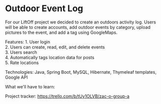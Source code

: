 # Outdoor Event Log


For our LiftOff project we decided to create an outdoors activity log. Users will be able to create accounts, add outdoor events by category, upload pictures to the event, and add a tag using GoogleMaps.


Features: 1. User login<br>
          2. Users can create, read, edit, and delete events<br>
          3. Users search<br>
          4. Automatically tags location data for posts<br>
          5. Rate locations<br>

Technologies: Java, Spring Boot, MySQL, Hibernate, Thymeleaf templates, Google API


What we'll have to learn:

Project tracker: https://trello.com/b/tUy1OLVB/zac-o-group-a
